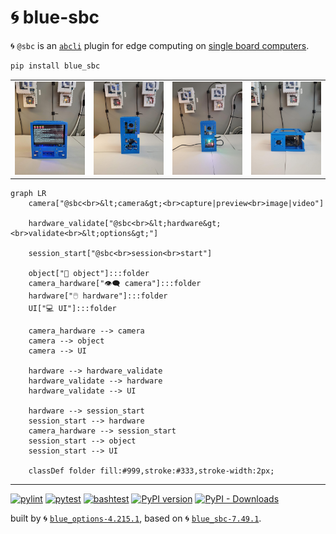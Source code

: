 # 🌀 blue-sbc

🌀 `@sbc` is an [`abcli`](https://github.com/kamangir/awesome-bash-cli) plugin for edge computing on [single board computers](https://github.com/kamangir/blue-bracket). 

```bash
pip install blue_sbc
```

|   |   |   |   |
| --- | --- | --- | --- |
| [![image](https://github.com/kamangir/blue-bracket/raw/main/images/blue3-1.jpg)](https://github.com/kamangir/blue-bracket/blob/main/designs/blue3.md) | [![image](https://github.com/kamangir/blue-bracket/raw/main/images/chenar-grove-1.jpg)](https://github.com/kamangir/blue-bracket/blob/main/designs/chenar-grove.md) | [![image](https://github.com/kamangir/blue-bracket/raw/main/images/cube-1.jpg)](https://github.com/kamangir/blue-bracket/blob/main/designs/cube.md) | [![image](https://github.com/kamangir/blue-bracket/raw/main/images/eye_nano-1.jpg)](https://github.com/kamangir/blue-bracket/blob/main/designs/eye_nano.md) |

```mermaid
graph LR
    camera["@sbc<br>&lt;camera&gt;<br>capture|preview<br>image|video"]

    hardware_validate["@sbc<br>&lt;hardware&gt;<br>validate<br>&lt;options&gt;"]

    session_start["@sbc<br>session<br>start"]

    object["📂 object"]:::folder
    camera_hardware["👁️‍🗨️ camera"]:::folder
    hardware["🖱️ hardware"]:::folder
    UI["💻 UI"]:::folder

    camera_hardware --> camera
    camera --> object
    camera --> UI

    hardware --> hardware_validate
    hardware_validate --> hardware
    hardware_validate --> UI

    hardware --> session_start
    session_start --> hardware
    camera_hardware --> session_start
    session_start --> object
    session_start --> UI

    classDef folder fill:#999,stroke:#333,stroke-width:2px;
```

---


[![pylint](https://github.com/kamangir/blue-sbc/actions/workflows/pylint.yml/badge.svg)](https://github.com/kamangir/blue-sbc/actions/workflows/pylint.yml) [![pytest](https://github.com/kamangir/blue-sbc/actions/workflows/pytest.yml/badge.svg)](https://github.com/kamangir/blue-sbc/actions/workflows/pytest.yml) [![bashtest](https://github.com/kamangir/blue-sbc/actions/workflows/bashtest.yml/badge.svg)](https://github.com/kamangir/blue-sbc/actions/workflows/bashtest.yml) [![PyPI version](https://img.shields.io/pypi/v/blue-sbc.svg)](https://pypi.org/project/blue-sbc/) [![PyPI - Downloads](https://img.shields.io/pypi/dd/blue-sbc)](https://pypistats.org/packages/blue-sbc)

built by 🌀 [`blue_options-4.215.1`](https://github.com/kamangir/awesome-bash-cli), based on 🌀 [`blue_sbc-7.49.1`](https://github.com/kamangir/blue-sbc).
